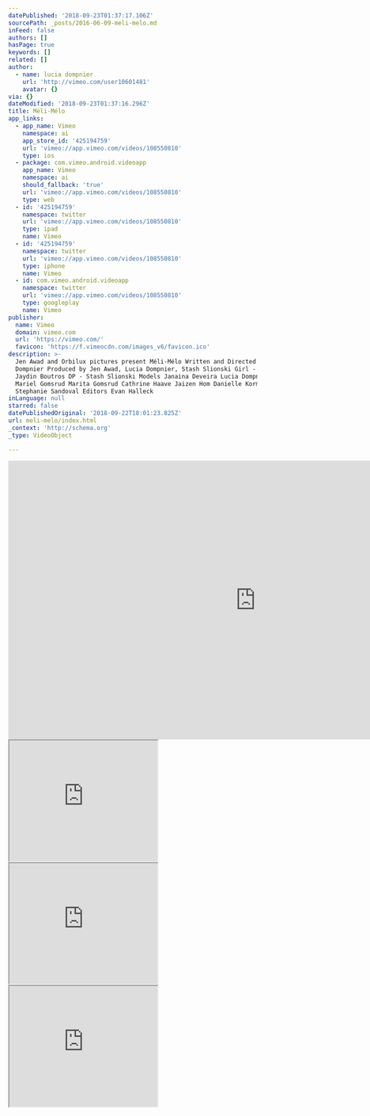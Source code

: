 ```yaml
---
datePublished: '2018-09-23T01:37:17.106Z'
sourcePath: _posts/2016-06-09-meli-melo.md
inFeed: false
authors: []
hasPage: true
keywords: []
related: []
author:
  - name: lucia dompnier
    url: 'http://vimeo.com/user10601481'
    avatar: {}
via: {}
dateModified: '2018-09-23T01:37:16.296Z'
title: Méli-Mélo
app_links:
  - app_name: Vimeo
    namespace: ai
    app_store_id: '425194759'
    url: 'vimeo://app.vimeo.com/videos/108550810'
    type: ios
  - package: com.vimeo.android.videoapp
    app_name: Vimeo
    namespace: ai
    should_fallback: 'true'
    url: 'vimeo://app.vimeo.com/videos/108550810'
    type: web
  - id: '425194759'
    namespace: twitter
    url: 'vimeo://app.vimeo.com/videos/108550810'
    type: ipad
    name: Vimeo
  - id: '425194759'
    namespace: twitter
    url: 'vimeo://app.vimeo.com/videos/108550810'
    type: iphone
    name: Vimeo
  - id: com.vimeo.android.videoapp
    namespace: twitter
    url: 'vimeo://app.vimeo.com/videos/108550810'
    type: googleplay
    name: Vimeo
publisher:
  name: Vimeo
  domain: vimeo.com
  url: 'https://vimeo.com/'
  favicon: 'https://f.vimeocdn.com/images_v6/favicon.ico'
description: >-
  Jen Awad and Orbilux pictures present Méli-Mélo Written and Directed by Lucia
  Dompnier Produced by Jen Awad, Lucia Dompnier, Stash Slionski Girl - Mialee
  Jaydin Boutros DP - Stash Slionski Models Janaina Deveira Lucia Dompnier
  Mariel Gomsrud Marita Gomsrud Cathrine Haave Jaizen Hom Danielle Korman
  Stephanie Sandoval Editors Evan Halleck
inLanguage: null
starred: false
datePublishedOriginal: '2018-09-22T18:01:23.825Z'
url: meli-melo/index.html
_context: 'http://schema.org'
_type: VideoObject

---
```

<iframe src="https://cdn.embedly.com/widgets/media.html?src=https%3A%2F%2Fplayer.vimeo.com%2Fvideo%2F108550810&amp;url=https%3A%2F%2Fvimeo.com%2F108550810&amp;image=http%3A%2F%2Fi.vimeocdn.com%2Fvideo%2F492267380_1280.jpg&amp;key=b7d04c9b404c499eba89ee7072e1c4f7&amp;type=text%2Fhtml&amp;schema=vimeo" width="1000" height="563" scrolling="no" frameborder="0" allowfullscreen="" style=""></iframe>

<iframe src="https://the-grid.github.io/ed-userhtml/?g=eJxtkM1OxDAMhF_FF9QLbQpiOaQ_Z_bAaXmB_LjboDSuErdlhXh3qhYOy3KzNR7Pp6kTXzy2BQ4abW4osHIBI3zCSMmxoyAholfsZqxgVNa6cM41MdMg4fBcPB7uKujRnXuWUFZAM8bO0yKhd9ZiqGBQH_niLPcSHspyvf6CmzjXRTXg_a1A-h0N_yNs-xWm0on8xCsm07ixeOx2qKv4X9gfmFrsFdTWzWC8SqnJ_oRlbb0DQoqmyXrmMUkhlmUpLjTxpLEwNIjNJYR7DaeXt-PT6Zgy2GyaosXYZGUGyq_ddJP3yUTE0NZi_7wOa377DVzdiTg" height="244" style=""></iframe>

<iframe src="https://the-grid.github.io/ed-userhtml/?g=eJxtkM1OxDAMhF_FF5QLbQrS7iH9OcEZCWkfIE3cbVZpXCVuywrx7lQtHJblZms8nk9TJb56bHIcWrSZocDaBYzwCSMlx46Cgohes5uxhFFb68I5a4mZBgWHY_58eCihR3fuWUFRAs0YO0-Lgt5Zi6GEQX9ki7PcK3gqivX6C-7iXBf1gI_3ArUXNPyPsO03mLpN5CdeMZnGjcVjt0PdxP_C_sBUcq-gsm4G43VKtfgTJppqB4QUTS165jEpKZdlya808dRibmiQm0vK95f57Xi6zKfiVcBmaylajLUoBGi_dtNN3icTEUNTyf3zOqz5zTdZqokp" height="244" style=""></iframe>

<iframe src="https://the-grid.github.io/ed-userhtml/?g=eJxtkM1OxDAMhF_FF5QL2xTQAkp_ztw48QD5cbdBaVwlbssK8e5ULRyW5WZrPJ5PU2c-B2wLHAy6g6XI2kdM8AkjZc-eooKEQbOfsYJRO-fj6WCImQYFx8fi_nhTQY_-1LOCsgKaMXWBFgW9dw5jBYP-OCzeca_grizX6y-4ivNd0gPeXgtk3tHyP8K2X2BqkylMvGIyjRtLwG6Huoj_hf2BqeVeQe38DDbonBvxJ0y09Q4IOdlG9MxjVlIuy1KcaeLJYGFpkJtLyvzy9Pb6_DBOMQvYbIaSw9SIUoAOazfdFEK2CTG2tdw_r8Oa334DY52JYA" height="244" style=""></iframe>